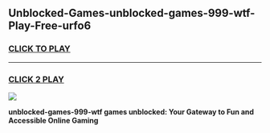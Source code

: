 
## Unblocked-Games-unblocked-games-999-wtf-Play-Free-urfo6
<h3>
<a href="https://premium76.site?title=unblocked-games-999-wtf&ref=20A">CLICK TO PLAY</a></h3>
<hr>

<h3>
<a href="https://premium76.site?title=unblocked-games-999-wtf&ref=20A">CLICK 2 PLAY</a>
  
</h3>

<a href="https://premium76.site?title=unblocked-games-999-wtf&ref=20A"><img src="https://clearcache.store/games.png"></a>


**unblocked-games-999-wtf games unblocked: Your Gateway to Fun and Accessible Online Gaming**
